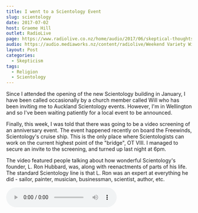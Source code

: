 ```yaml
---
title: I went to a Scientology Event
slug: scientology
date: 2017-07-02
host: Graeme Hill
outlet: RadioLive
page: https://www.radiolive.co.nz/home/audio/2017/06/skeptical-thoughts-with-mark-honeychurch1.html
audio: https://audio.mediaworks.nz/content/radiolive/Weekend Variety Wireless/July 17/02_07_17_Skeptical.mp3
layout: Post
categories:
  - Skepticism
tags:
  - Religion
  - Scientology
---
```


Since I attended the opening of the new Scientology building in January, I have been called occasionally by a church member called Will who has been inviting me to Auckland Scientology events. However, I'm in Wellington and so I've been waiting patiently for a local event to be announced.

<!-- more -->

Finally, this week, I was told that there was going to be a video screening of an anniversary event. The event happened recently on board the Freewinds, Scientology's cruise ship. This is the only place where Scientologists can work on the current highest point of the "bridge", OT VIII. I managed to secure an invite to the screening, and turned up last night at 6pm.

The video featured people talking about how wonderful Scientology's founder, L. Ron Hubbard, was, along with reenactments of parts of his life. The standard Scientology line is that L. Ron was an expert at everything he did - sailor, painter, musician, businessman, scientist, author, etc.

<audio controls src="/media/audio/skepticism/Scientology.mp3" />

This church view of Hubbard appears to be in stark contrast to the facts, and it's a good exercise to contrast the biography on the lronhubbard.org website with the Wikipedia page for Hubbard:

> "in March 1942, he assumes command of a convoy escort vessel in the Atlantic, then a subchaser in the Pacific" vs "briefly commanding two ships, the USS YP-422 and USS PC-815. He was removed both times when his superiors found him incapable of command."

> "while recovering at Oak Knoll Naval Hospital from injuries sustained in combat" vs "The last few months of his active service were spent in a hospital, being treated for a duodenal ulcer"

The video focused on Hubbard's jaunts around Europe on a boat. Hubbard's "research" discovered that we have lived many lives, going back trillions of years - and that auditing can access these past lives. In an attempt to prove this hypothesis, L. Ron Hubbard decided to take a ship around the Mediterranean and dig up secrets that could only be known by someone who had lived a past life in the area.

Funnily, the video story neglected to mention what is nicely described on Wikipedia:

> "His expedition came to an end when Britain, Greece, Spain, Portugal, and Venezuela all closed their ports to his fleet."

Scientology, despite its denials, seems to run as a cult of personality, with many fantastical claims being made about L. Ron Hubbard. Truths appear to be stretched to breaking point

After the video screening, we talked a little about Scientology and were then given a demonstration of an eMeter. An E-meter consists of a device with dials and a needle, and two "cans" attached to the device via cables that you hold in your hand. It's basically a skin galvanometer. When you hold the cans, you complete an electrical circuit and the needle shows how well electricity from the device is able to pass through your body. In Scientology, these devices are used to measure the energy of a person's thoughts, and are a part of a process called auditing, where people "clear" detrimental thoughts by recounting them until the needle stops moving.

The demonstration of the E-meter was given on a young woman, Louise, who held the cans in her hands and was then pinched on the arm. The pinch caused the needle to move sharply to the right. Then Louise was asked to remember the pinch, at which point the needle moved to the right again. I can imagine how this would be a convincing proof to someone that the machine is, indeed, reading the "charge" of your thoughts.

However, there's a much more mundane explanation that the secretary of the NZ Skeptics found out when we played with the machines in January. He noticed that the tighter you hold the cans, the better the electrical connection and the easier electricity can flow. This makes the needle move. When someone is pinched, they are likely to squeeze the cans in anticipation, causing the needle to move. Similarly, when asked to recount the pain I can imagine a person unconsciously squeezing the cans again.

To test this, I picked up the cans myself and spent a few minutes ever so slightly changing the amount of pressure I was exerting on the cans by my grip. Sure enough, it became easy for me to control the needle and make it move to the left, move to the right or stay still at any point along the dial.

The people hosting the event were very friendly and kind, feeding us with pizza and giving us free pamphlets such as [The Way to Happiness](https://en.wikipedia.org/wiki/The_Way_to_Happiness):

[http://www.thewaytohappiness.org/](http://www.thewaytohappiness.org/)

The full audio of my evening is here:

<audio controls src="/media/audio/skepticism/MaidenVoyage.m4a" />
